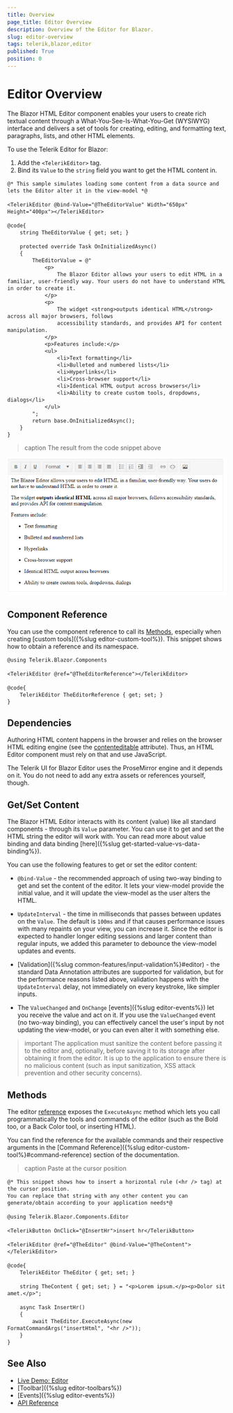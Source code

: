 ```yaml
---
title: Overview
page_title: Editor Overview
description: Overview of the Editor for Blazor.
slug: editor-overview
tags: telerik,blazor,editor
published: True
position: 0
---
```


# Editor Overview

The Blazor HTML Editor component enables your users to create rich textual content through a What-You-See-Is-What-You-Get (WYSIWYG) interface and delivers a set of tools for creating, editing, and formatting text, paragraphs, lists, and other HTML elements.

To use the Telerik Editor for Blazor:

1. Add the `<TelerikEditor>` tag.
1. Bind its `Value` to the `string` field you want to get the HTML content in.

````CSHTML
@* This sample simulates loading some content from a data source and lets the Editor alter it in the view-model *@

<TelerikEditor @bind-Value="@TheEditorValue" Width="650px" Height="400px"></TelerikEditor>

@code{
    string TheEditorValue { get; set; }

    protected override Task OnInitializedAsync()
    {
        TheEditorValue = @"
            <p>
                The Blazor Editor allows your users to edit HTML in a familiar, user-friendly way. Your users do not have to understand HTML in order to create it.
            </p>
            <p>
                The widget <strong>outputs identical HTML</strong> across all major browsers, follows
                accessibility standards, and provides API for content manipulation.
            </p>
            <p>Features include:</p>
            <ul>
                <li>Text formatting</li>
                <li>Bulleted and numbered lists</li>
                <li>Hyperlinks</li>
                <li>Cross-browser support</li>
                <li>Identical HTML output across browsers</li>
                <li>Ability to create custom tools, dropdowns, dialogs</li>
            </ul>
        ";
        return base.OnInitializedAsync();
    }
}
````

>caption The result from the code snippet above

![Editor first look](images/editor-overview.png)


## Component Reference

You can use the component reference to call its [Methods](#methods), especially when creating [custom tools]({%slug editor-custom-tool%}). This snippet shows how to obtain a reference and its namespace.


````CSHTML
@using Telerik.Blazor.Components 

<TelerikEditor @ref="@TheEditorReference"></TelerikEditor>

@code{
    TelerikEditor TheEditorReference { get; set; }
}
````



## Dependencies

Authoring HTML content happens in the browser and relies on the browser HTML editing engine (see the [contenteditable](https://developer.mozilla.org/en-US/docs/Web/Guide/HTML/Editable_content) attribute). Thus, an HTML Editor component must rely on that and use JavaScript.

The Telerik UI for Blazor Editor uses the ProseMirror engine and it depends on it. You do not need to add any extra assets or references yourself, though.

<!-- the Editor registers them for you when it initializes, and it takes points them to the static assets of the Telerik UI for Blazor package. This approach improves the initial load time of your app and removes the dependency management task from you.

-->

## Get/Set Content

The Blazor HTML Editor interacts with its content (value) like all standard components - through its `Value` parameter. You can use it to get and set the HTML string the editor will work with. You can read more about value binding and data binding [here]({%slug get-started-value-vs-data-binding%}).

You can use the following features to get or set the editor content:

* `@bind-Value` - the recommended approach of using two-way binding to get and set the content of the editor. It lets your view-model provide the initial value, and it will update the view-model as the user alters the HTML.

* `UpdateInterval` - the time in milliseconds that passes between updates on the `Value`. The default is `100ms` and if that causes performance issues with many repaints on your view, you can increase it. Since the editor is expected to handler longer editing sessions and larger content than regular inputs, we added this parameter to debounce the view-model updates and events.

* [Validation]({%slug common-features/input-validation%}#editor) - the standard Data Annotation attributes are supported for validation, but for the performance reasons listed above, validation happens with the `UpdateInterval` delay, not immediately on every keystroke, like simpler inputs. 

* The `ValueChanged` and `OnChange` [events]({%slug editor-events%}) let you receive the value and act on it. If you use the `ValueChanged` event (no two-way binding), you can effectively cancel the user's input by not updating the view-model, or you can even alter it with something else.

>important The application must sanitize the content before passing it to the editor and, optionally, before saving it to its storage after obtaining it from the editor. It is up to the application to ensure there is no malicious content (such as input sanitization, XSS attack prevention and other security concerns).


## Methods

The editor [reference](#component-reference) exposes the `ExecuteAsync` method which lets you call programmatically the tools and commands of the editor (such as the Bold too, or a Back Color tool, or inserting HTML).

You can find the reference for the available commands and their respective arguments in the [Command Reference]({%slug editor-custom-tool%}#command-reference) section of the documentation.

>caption Paste at the cursor position

````CSHTML
@* This snippet shows how to insert a horizontal rule (<hr /> tag) at the cursor position.
You can replace that string with any other content you can generate/obtain according to your application needs*@

@using Telerik.Blazor.Components.Editor

<TelerikButton OnClick="@InsertHr">insert hr</TelerikButton>

<TelerikEditor @ref="@TheEditor" @bind-Value="@TheContent"></TelerikEditor>

@code{
    TelerikEditor TheEditor { get; set; }

    string TheContent { get; set; } = "<p>Lorem ipsum.</p><p>Dolor sit amet.</p>";

    async Task InsertHr()
    {
        await TheEditor.ExecuteAsync(new FormatCommandArgs("insertHtml", "<hr />"));
    }
}
````
<!--

## Features

consider - maybe link toolbars, import/export, custom commands, events, validation. There isn't much left so this may drop out.
-->

## See Also

  * [Live Demo: Editor](https://demos.telerik.com/blazor-ui/editor/overview)
  * [Toolbar]({%slug editor-toolbars%})
  * [Events]({%slug editor-events%})
  * [API Reference](https://docs.telerik.com/blazor-ui/api/Telerik.Blazor.Components.TelerikEditor)
   
